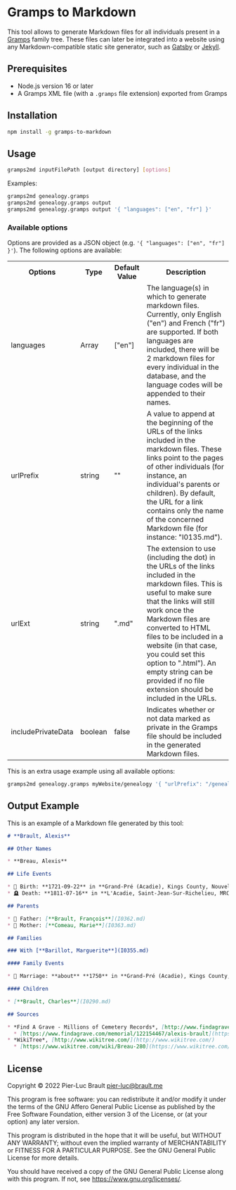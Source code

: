 # Gramps to Markdown

This tool allows to generate Markdown files for all individuals present in a [Gramps](https://gramps-project.org/) family tree. These
files can later be integrated into a website using any
Markdown-compatible static site generator, such as [Gatsby](https://www.gatsbyjs.com/)
or [Jekyll](https://jekyllrb.com/).

## Prerequisites

* Node.js version 16 or later
* A Gramps XML file (with a `.gramps` file extension) exported from Gramps

## Installation

```sh
npm install -g gramps-to-markdown
```

## Usage

```sh
gramps2md inputFilePath [output directory] [options]
```

Examples:

```sh
gramps2md genealogy.gramps
gramps2md genealogy.gramps output
gramps2md genealogy.gramps output '{ "languages": ["en", "fr"] }'
```

### Available options

Options are provided as a JSON object (e.g. `'{ "languages": ["en", "fr"] }'`). The following options are available:

<table>
  <tr>
    <th>Options</th>
    <th>Type</th>
    <th>Default Value</th>
    <th>Description</th>
  </tr>
  <tr>
    <td>languages</td>
    <td>Array</td>
    <td>["en"]</td>
    <td>
      The language(s) in which to generate markdown files. Currently, only English ("en") and French ("fr") are supported.
      If both languages are included, there will be 2 markdown files for every individual in the database, and the
      language codes will be appended to their names.
    </td>
  </tr>
  <tr>
    <td>urlPrefix</td>
    <td>string</td>
    <td>""</td>
    <td>
      A value to append at the beginning of the URLs of the links
      included in the markdown files. These links point to the pages
      of other individuals (for instance, an individual's parents
      or children). By default, the URL for a link contains only the name
      of the concerned Markdown file (for instance: "I0135.md").
    </td>
  </tr>
  <tr>
    <td>urlExt</td>
    <td>string</td>
    <td>".md"</td>
    <td>
      The extension to use (including the dot) in the URLs of the links included in the
      markdown files. This is useful to make sure that the links
      will still work once the Markdown files are converted to HTML files
      to be included in a website (in that case, you could set this option
      to ".html"). An empty string can be provided if no file extension should
      be included in the URLs.
    </td>
  </tr>
  <tr>
    <td>includePrivateData</td>
    <td>boolean</td>
    <td>false</td>
    <td>
      Indicates whether or not data marked as private in the Gramps file should be included in the generated Markdown files.
    </td>
  </tr>
</table>

This is an extra usage example using all available options:

```sh
gramps2md genealogy.gramps myWebsite/genealogy '{ "urlPrefix": "/genealogy/", "urlExt": ".html", "languages": ["en", "fr"] }'
```

## Output Example

This is an example of a Markdown file generated by this tool:

```markdown
# **Brault, Alexis**

## Other Names

* **Breau, Alexis**

## Life Events  

* 🎂 Birth: **1721-09-22** in **Grand-Pré (Acadie), Kings County, Nouvelle-Écosse, Canada**  
* 🪦 Death: **1811-07-16** in **L'Acadie, Saint-Jean-Sur-Richelieu, MRC du Haut-Richelieu, Montérégie, Québec, Canada**  

## Parents

* 👨 Father: [**Brault, François**](I0362.md)  
* 👩 Mother: [**Comeau, Marie**](I0363.md)  

## Families

### With [**Barillot, Marguerite**](I0355.md)

#### Family Events

* 💒 Marriage: **about** **1750** in **Grand-Pré (Acadie), Kings County, Nouvelle-Écosse, Canada**

#### Children

* [**Brault, Charles**](I0290.md)

## Sources

* *Find A Grave - Millions of Cemetery Records*, [http://www.findagrave.com](http://www.findagrave.com)
  * [https://www.findagrave.com/memorial/122154467/alexis-brault](https://www.findagrave.com/memorial/122154467/alexis-brault)
* *WikiTree*, [http://www.wikitree.com/](http://www.wikitree.com/)
  * [https://www.wikitree.com/wiki/Breau-280](https://www.wikitree.com/wiki/Breau-280)

```

## License

Copyright © 2022 Pier-Luc Brault <pier-luc@brault.me>

This program is free software: you can redistribute it and/or modify it under the terms of the GNU Affero General Public License as published by the Free Software Foundation, either version 3 of the License, or (at your option) any later version.

This program is distributed in the hope that it will be useful, but WITHOUT ANY WARRANTY; without even the implied warranty of MERCHANTABILITY or FITNESS FOR A PARTICULAR PURPOSE. See the GNU General Public License for more details.

You should have received a copy of the GNU General Public License along with this program. If not, see <https://www.gnu.org/licenses/>.